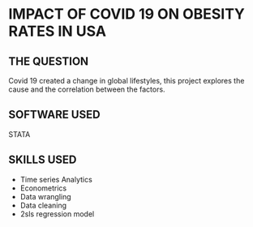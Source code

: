 # IMPACT OF COVID 19 ON OBESITY RATES IN USA

## THE QUESTION
Covid 19 created a change in global lifestyles, this project explores the cause and the correlation between the factors.

## SOFTWARE USED
STATA

## SKILLS USED
* Time series Analytics
* Econometrics
* Data wrangling
* Data cleaning
* 2sls regression model
